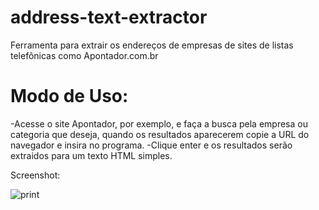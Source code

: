 address-text-extractor
======================
Ferramenta para extrair os endereços de empresas de sites de listas telefônicas como Apontador.com.br

Modo de Uso: 
===
-Acesse o site Apontador, por exemplo, e faça a busca pela empresa ou categoria que deseja,
quando os resultados aparecerem copie a URL do navegador e insira no programa.
-Clique enter e os resultados serão extraidos para um texto HTML simples.

Screenshot:

![print](https://raw.github.com/CriativaSoft/address-text-extractor/master/docs/screen01.png)
